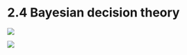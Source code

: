 # 2.4 Bayesian decision theory

![](https://i.imgur.com/aqcyps8.png)

![](https://i.imgur.com/c3LKDBb.png)

